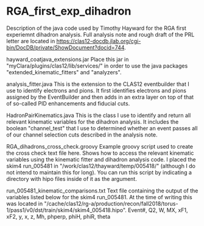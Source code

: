 # RGA_first_exp_dihadron

Description of the java code used by Timothy Hayward for the RGA first experiemnt dihadron analysis. Full analysis note and rough draft of the PRL letter are located in https://clas12-docdb.jlab.org/cgi-bin/DocDB/private/ShowDocument?docid=744. 

   hayward_coatjava_extensions.jar
Place this jar in "myClara/plugins/clas12/lib/services/" in order to use the java packages "extended_kinematic_fitters" and "analyzers".

   analysis_fitter.java
This is the extension to the CLAS12 eventbuilder that I use to identify electrons and pions. It first identifies electrons and pions assigned by the EventBuilder and then adds in an extra layer on top of that of so-called PID enhancements and fiducial cuts.

   HadronPairKinematics.java
This is the class I use to identify and return all relevant kinematic variables for the dihadron analysis. It includes the boolean "channel_test" that I use to determined whether an event passes all of our channel selection cuts described in the analysis note. 

   RGA_dihadrons_cross_check.groovy
Example groovy script used to create the cross check text file here. Shows how to access the relevant kinematic variables using the kinematic fitter and dihadron analysis code. I placed the skim4 run_005481 in "/work/clas12/thayward/temp/005418/" (although I do not intend to maintain this for long). You can run this script by indicating a directory with hipo files inside of it as the argument.

   run_005481_kinematic_comparisons.txt
Text file containing the output of the variables listed below for the skim4 run_005481. At the time of writing this was located in "/cache/clas12/rg-a/production/recon/fall2018/torus-1/pass1/v0/dst/train/skim4/skim4_005418.hipo". 
      Event#, Q2, W, MX, xF1, xF2, y, x, z, Mh, phperp, phiH, phiR, theta

